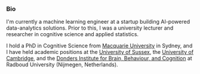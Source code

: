 ### Bio

I'm currently a machine learning engineer at a startup building AI-powered
data-analytics solutions. Prior to this, I was a university lecturer and
researcher in cognitive science and applied statistics.

I hold a PhD in Cognitive Science from [Macquarie University](https://mq.edu.au)
in Sydney, and I have held academic positions at the [University of
Sussex](https://sussex.ac.uk), the [University of Cambridge](https://cam.ac.uk), and the [Donders
Institute for Brain, Behaviour, and Cognition](https://www.ru.nl/donders/) at
Radboud University (Nijmegen, Netherlands). 

<!--
I completed my PhD, titled Predicting the Actions of Other Agents, in 2012 in
the Department of Cognitive Science at Macquarie University, where I was
affiliated with the Collective Cognition Research Group, the Perception and
Action Research Centre, and the Music, Sound, and Performance Laboratory.

I’m a cognitive scientist based at the [University of
Sussex](https://profiles.sussex.ac.uk/p488921-lincoln-colling). My work spans
neuroscience, experimental psychology, and philosophy and I try to investigate
problems at multiple levels and from multiple perspectives.

Before the University of Sussex, I held research positions at the [University of
Cambridge](https://www.neuroscience.cam.ac.uk/directory/), the [ARC Centre of
Excellence in Cognition and Its
Disorders](https://www.mq.edu.au/about/about-the-university/our-faculties/medicine-and-health-sciences/departments-and-centres/department-of-cognitive-science/alumni)
at Macquarie University (Sydney, Australia), and the I also held a lectureship in the School of
Psychology at the Australian Catholic University (Brisbane, Australia).  

I completed my PhD, titled Predicting the Actions of Other Agents, in 2012 in
the Department of Cognitive Science at Macquarie University, where I was
affiliated with the Collective Cognition Research Group, the Perception and
Action Research Centre, and the Music, Sound, and Performance Laboratory. Before
this, I completed my Bachelor and Master of Science degree in the Department of
Psychology at the University of Auckland.

-->
